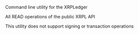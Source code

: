 Command line utility for the XRPLedger

 All READ operations of the public XRPL API

 This utility does not support signing or transaction operations
